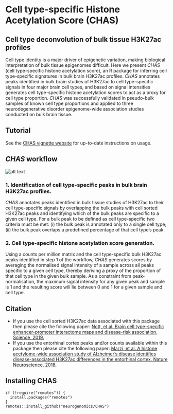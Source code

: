 # Cell type-specific Histone Acetylation Score (CHAS)

## Cell type deconvolution of bulk tissue H3K27ac profiles
Cell type identity is a major driver of epigenetic variation, making biological interpretation of bulk tissue epigenomes difficult. Here we present *CHAS* (cell type-specific histone acetylation score), an R package for inferring cell type-specific signatures in bulk brain H3K27ac profiles. *CHAS* annotates peaks identified in bulk brain studies of H3K27ac to cell type-specific signals in four major brain cell types, and based on signal intensities generates cell type-specific histone acetylation scores to act as a proxy for cell type proportion. *CHAS* was successfully validated in pseudo-bulk samples of known cell type proportions and applied to three neurodegenerative disorder epigenome-wide association studies conducted on bulk brain tissue. 

Tutorial 
------
See the [CHAS vignette
website](https://neurogenomics.github.io/CHAS/CHAS.html)
for up-to-date instructions on usage.

*CHAS* workflow 
------
![alt text](https://github.com/KittyMurphy/CHAS/blob/master/CHAS_workflow.png)
### 1. Identification of cell type-specific peaks in bulk brain H3K27ac profiles.

*CHAS* annotates peaks identified in bulk tissue studies of H3K27ac to their cell type-specific signals by overlapping the bulk peaks with cell sorted H3K27ac peaks and identifying which of the bulk peaks are specific to a given cell type. For a bulk peak to be defined as cell type-specific two criteria must be met: (i) the bulk peak is annotated only to a single cell type; (ii) the bulk peak overlaps a predefined percentage of that cell type’s peak.

### 2. Cell type-specific histone acetylation score generation.

Using a counts per million matrix and the cell type-specific bulk H3K27ac peaks identified in step 1 of the workflow, *CHAS* generates scores by averaging the normalised signal intensity of a sample across all peaks specific to a given cell type, thereby deriving a proxy of the proportion of that cell type in the given bulk sample. As a constraint from peak-normalisation, the maximum signal intensity for any given peak and sample is 1 and the resulting score will lie between 0 and 1 for a given sample and cell type.

## Citation

* If you use the cell sorted H3K27ac data associated with this package 
then please cite the following paper: 
[Nott, et al. Brain cell type-specific enhancer-promoter interactome maps and disease-risk association. Science, 2019.](https://science.sciencemag.org/content/366/6469/1134.abstract)
* If you use the entorhinal cortex peaks and/or counts available within this package
then please cite the following paper: 
[Marzi, et al. A histone acetylome-wide association study of Alzheimer’s disease identifies disease-associated H3K27ac differences in the entorhinal cortex. Nature Neuroscience, 2018.](https://www.nature.com/articles/s41593-018-0253-7#Sec11)

Installing CHAS
------
```
if (!require("remotes")) {
  install.packages("remotes")
}
remotes::install_github("neurogenomics/CHAS")
```

